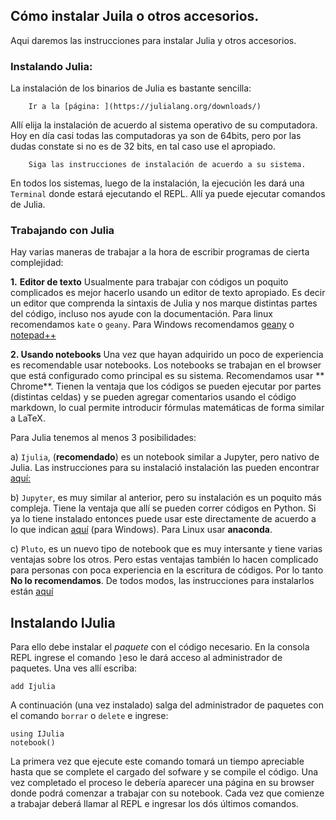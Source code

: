 ## Cómo instalar Juila o otros accesorios.

Aqui daremos las instrucciones para instalar Julia y otros accesorios.

### Instalando Julia:

La instalación de los binarios de Julia es bastante sencilla:
    
        Ir a la [página: ](https://julialang.org/downloads/)
        
Allí elija la instalación de acuerdo al sistema operativo de su computadora. Hoy en día casi todas las computadoras ya son de 64bits, 
pero por las dudas constate si no es de 32 bits, en tal caso use el apropiado.
        
        Siga las instrucciones de instalación de acuerdo a su sistema. 
        
En todos los sistemas, luego de la instalación, la ejecución les dará una ```Terminal``` donde estará ejecutando el REPL. 
Allí ya puede ejecutar comandos de Julia. 

### Trabajando con Julia

Hay varias maneras de trabajar a la hora de escribir programas de cierta complejidad:
    
**1.** **Editor de texto** Usualmente para trabajar con códigos un poquito complicados es mejor hacerlo usando un editor de texto apropiado. 
    Es decir un editor que comprenda la sintaxis de Julia y nos marque distintas partes del código, 
    incluso nos ayude con la documentación. Para linux recomendamos `kate` o `geany`. Para Windows recomendamos [geany](https://www.geany.org/download/nightly-builds/) o [notepad++](https://notepad-plus-plus.org/downloads/v7.9.3/)
    
**2. Usando notebooks** Una vez que hayan adquirido un poco de experiencia es recomendable usar notebooks. 
    Los notebooks se trabajan en el browser que está configurado como principal es su sistema. 
    Recomendamos usar ** Chrome**.
    Tienen la ventaja que los códigos se pueden ejecutar por partes (distintas celdas) y se pueden agregar comentarios usando 
    el código markdown, lo cual permite introducir fórmulas matemáticas de forma similar a LaTeX.
    
   Para Julia tenemos al menos 3 posibilidades: 
        
   a) `Ijulia`, (**recomendado**) es un notebook similar a Jupyter, pero nativo de Julia. Las instrucciones para su instalació
        instalación las pueden encontrar [aquí:](https://github.com/JuliaLang/IJulia.jl)
        
        
   b) `Jupyter`, es muy similar al anterior, pero su instalación es un poquito más compleja. Tiene la ventaja que allí 
        se pueden correr códigos en Python. Si ya lo tiene instalado entonces puede usar este directamente de acuerdo a lo 
        que indican [aquí](https://datatofish.com/add-julia-to-jupyter/) (para Windows). Para Linux usar **anaconda**.
        
   c) `Pluto`, es un nuevo tipo de notebook que es muy intersante y tiene varias ventajas sobre los otros. Pero estas ventajas también lo hacen complicado para personas con poca experiencia en la escritura de códigos. Por lo tanto **No lo recomendamos**. 
   De todos modos, las instrucciones para instalarlos están [aquí](https://github.com/fonsp/Pluto.jl)
   
 ## Instalando IJulia
 
 Para ello debe instalar el *paquete* con el código necesario. En la consola REPL ingrese el comando `]`eso le dará acceso al administrador de paquetes. Una ves allí escriba: 
 
    add Ijulia
    
A continuación (una vez instalado) salga del administrador de paquetes con el comando `borrar` o `delete` e ingrese:

    using IJulia
    notebook()
    
La primera vez que ejecute este comando tomará un tiempo apreciable hasta que se complete el cargado del sofware y se compile el código. Una vez completado el proceso le debería aparecer una página en su browser donde podrá comenzar a trabajar con su notebook.
Cada vez que comienze a trabajar deberá llamar al REPL e ingresar los dós últimos comandos. 


       
